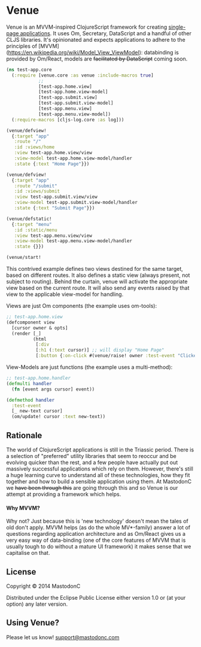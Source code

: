 # Venue

Venue is an MVVM-inspired ClojureScript framework for creating [single-page applications](https://en.wikipedia.org/wiki/Single-page_application). It uses Om, Secretary, DataScript and a handful of other CLJS libraries. It's opinionated and expects applications to adhere to the principles of [MVVM] (https://en.wikipedia.org/wiki/Model_View_ViewModel): databinding is provided by Om/React, models are ~~facilitated by DataScript~~ coming soon.

```clojure
(ns test-app.core
  (:require [venue.core :as venue :include-macros true]
            ;;
            [test-app.home.view]
            [test-app.home.view-model]
            [test-app.submit.view]
            [test-app.submit.view-model]
            [test-app.menu.view]
            [test-app.menu.view-model])
  (:require-macros [cljs-log.core :as log]))

(venue/defview!
  {:target "app"
   :route "/"
   :id :views/home
   :view test-app.home.view/view
   :view-model test-app.home.view-model/handler
   :state {:text "Home Page"}})

(venue/defview!
  {:target "app"
   :route "/submit"
   :id :views/submit
   :view test-app.submit.view/view
   :view-model test-app.submit.view-model/handler
   :state {:text "Submit Page"}})

(venue/defstatic!
  {:target "menu"
   :id :static/menu
   :view test-app.menu.view/view
   :view-model test-app.menu.view-model/handler
   :state {}})

(venue/start!
```
This contrived example defines two views destined for the same target, based on different routes. It also defines a static view (always present, not subject to routing). Behind the curtain, venue will activate the appropriate view based on the current route. It will also send any events raised by that view to the applicable view-model for handling.

Views are just Om components (the example uses om-tools):

```clojure
;; test-app.home.view
(defcomponent view
  [cursor owner & opts]
  (render [_]
          (html
           [:div
           [:h1 (:text cursor)] ;; will display "Home Page"
           [:button {:on-click #(venue/raise! owner :test-event "Clicked!")} "Change text"]])))

```

View-Models are just functions (the example uses a multi-method):

```clojure
;; test-app.home.handler
(defmulti handler
  (fn [event args cursor] event))

(defmethod handler
  :test-event
  [_ new-text cursor]
  (om/update! cursor :text new-text))
```

## Rationale

The world of ClojureScript applications is still in the Triassic period. There is a selection of "preferred" utility libraries that seem to reoccur and be evolving quicker than the rest, and a few people have actually put out massively successful applications which rely on them. However, there's still a huge learning curve to understand all of these technologies, how they fit together and how to build a sensible application using them. At MastodonC we ~~have been through this~~ are going through this and so Venue is our attempt at providing a framework which helps.

#### Why MVVM?

Why not? Just because this is 'new technology' doesn't mean the tales of old don't apply. MVVM helps (as do the whole MV*-family) answer a lot of questions regarding application architecture and as Om/React gives us a very easy way of data-binding (one of the core features of MVVM that is usually tough to do without a mature UI framework) it makes sense that we capitalise on that.

## License

Copyright © 2014 MastodonC

Distributed under the Eclipse Public License either version 1.0 or (at your option) any later version.

## Using Venue?

Please let us know! support@mastodonc.com
